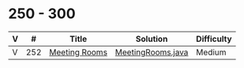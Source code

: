 # 250 - 300

 V | #  | Title | Solution | Difficulty 
-- | --- | ----- | -------- | ---------- 
V | 252   | [Meeting Rooms][252-link] | [MeetingRooms.java][252-solution] | Medium

[252-link]: https://leetcode.com/problems/meeting-rooms/
[252-solution]: https://github.com/jsong00505/LeetCode/blob/master/Algorithms/src/main/java/easy/m/MeetingRooms.java
